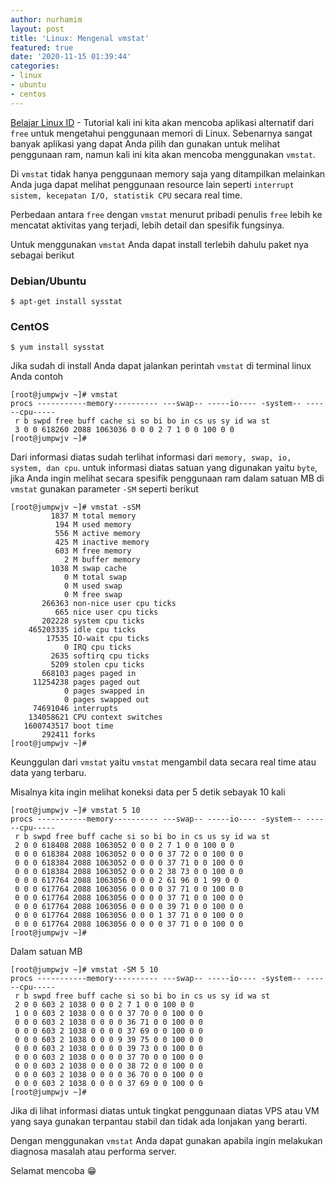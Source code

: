 ```yaml
---
author: nurhamim
layout: post
title: 'Linux: Mengenal vmstat'
featured: true
date: '2020-11-15 01:39:44'
categories:
- linux
- ubuntu
- centos
---
```


[Belajar Linux ID](/) - Tutorial kali ini kita akan mencoba aplikasi alternatif dari `free` untuk mengetahui penggunaan memori di Linux. Sebenarnya sangat banyak aplikasi yang dapat Anda pilih dan gunakan untuk melihat penggunaan ram, namun kali ini kita akan mencoba menggunakan `vmstat`.

Di `vmstat` tidak hanya penggunaan memory saja yang ditampilkan melainkan Anda juga dapat melihat penggunaan resource lain seperti `interrupt sistem, kecepatan I/O, statistik CPU` secara real time.

<!--kg-card-begin: html--><script async src="https://pagead2.googlesyndication.com/pagead/js/adsbygoogle.js"></script><ins class="adsbygoogle" style="display:block; text-align:center;" data-ad-layout="in-article" data-ad-format="fluid" data-ad-client="ca-pub-1515372853161377" data-ad-slot="4684565489"></ins><script>
     (adsbygoogle = window.adsbygoogle || []).push({});
</script><!--kg-card-end: html-->

Perbedaan antara `free` dengan `vmstat` menurut pribadi penulis `free` lebih ke mencatat aktivitas yang terjadi, lebih detail dan spesifik fungsinya.

Untuk menggunakan `vmstat` Anda dapat install terlebih dahulu paket nya sebagai berikut

<!--kg-card-begin: markdown-->
### Debian/Ubuntu

    $ apt-get install sysstat

### CentOS

    $ yum install sysstat

<!--kg-card-end: markdown-->

Jika sudah di install Anda dapat jalankan perintah `vmstat` di terminal linux Anda contoh

<!--kg-card-begin: markdown-->

    [root@jumpwjv ~]# vmstat
    procs -----------memory---------- ---swap-- -----io---- -system-- ------cpu-----
     r b swpd free buff cache si so bi bo in cs us sy id wa st
     3 0 0 618260 2088 1063036 0 0 0 2 7 1 0 0 100 0 0
    [root@jumpwjv ~]#

<!--kg-card-end: markdown-->

Dari informasi diatas sudah terlihat informasi dari `memory, swap, io, system, dan cpu`. untuk informasi diatas satuan yang digunakan yaitu `byte`, jika Anda ingin melihat secara spesifik penggunaan ram dalam satuan MB di `vmstat` gunakan parameter `-SM` seperti berikut

<!--kg-card-begin: markdown-->

    [root@jumpwjv ~]# vmstat -sSM
             1837 M total memory
              194 M used memory
              556 M active memory
              425 M inactive memory
              603 M free memory
                2 M buffer memory
             1038 M swap cache
                0 M total swap
                0 M used swap
                0 M free swap
           266363 non-nice user cpu ticks
              665 nice user cpu ticks
           202228 system cpu ticks
        465203335 idle cpu ticks
            17535 IO-wait cpu ticks
                0 IRQ cpu ticks
             2635 softirq cpu ticks
             5209 stolen cpu ticks
           668103 pages paged in
         11254238 pages paged out
                0 pages swapped in
                0 pages swapped out
         74691046 interrupts
        134058621 CPU context switches
       1600743517 boot time
           292411 forks
    [root@jumpwjv ~]#

<!--kg-card-end: markdown--><!--kg-card-begin: html--><script async src="https://pagead2.googlesyndication.com/pagead/js/adsbygoogle.js"></script><ins class="adsbygoogle" style="display:block; text-align:center;" data-ad-layout="in-article" data-ad-format="fluid" data-ad-client="ca-pub-1515372853161377" data-ad-slot="4684565489"></ins><script>
     (adsbygoogle = window.adsbygoogle || []).push({});
</script><!--kg-card-end: html-->

Keunggulan dari `vmstat` yaitu `vmstat` mengambil data secara real time atau data yang terbaru.

Misalnya kita ingin melihat koneksi data per 5 detik sebayak 10 kali

<!--kg-card-begin: markdown-->

    [root@jumpwjv ~]# vmstat 5 10
    procs -----------memory---------- ---swap-- -----io---- -system-- ------cpu-----
     r b swpd free buff cache si so bi bo in cs us sy id wa st
     2 0 0 618408 2088 1063052 0 0 0 2 7 1 0 0 100 0 0
     0 0 0 618384 2088 1063052 0 0 0 0 37 72 0 0 100 0 0
     0 0 0 618384 2088 1063052 0 0 0 0 37 71 0 0 100 0 0
     0 0 0 618384 2088 1063052 0 0 0 2 38 73 0 0 100 0 0
     0 0 0 617764 2088 1063056 0 0 0 2 61 96 0 1 99 0 0
     0 0 0 617764 2088 1063056 0 0 0 0 37 71 0 0 100 0 0
     0 0 0 617764 2088 1063056 0 0 0 0 37 71 0 0 100 0 0
     0 0 0 617764 2088 1063056 0 0 0 0 39 71 0 0 100 0 0
     0 0 0 617764 2088 1063056 0 0 0 1 37 71 0 0 100 0 0
     0 0 0 617764 2088 1063056 0 0 0 0 37 71 0 0 100 0 0
    [root@jumpwjv ~]#

<!--kg-card-end: markdown-->

Dalam satuan MB

<!--kg-card-begin: markdown-->

    [root@jumpwjv ~]# vmstat -SM 5 10
    procs -----------memory---------- ---swap-- -----io---- -system-- ------cpu-----
     r b swpd free buff cache si so bi bo in cs us sy id wa st
     2 0 0 603 2 1038 0 0 0 2 7 1 0 0 100 0 0
     1 0 0 603 2 1038 0 0 0 0 37 70 0 0 100 0 0
     0 0 0 603 2 1038 0 0 0 0 36 71 0 0 100 0 0
     0 0 0 603 2 1038 0 0 0 0 37 69 0 0 100 0 0
     0 0 0 603 2 1038 0 0 0 9 39 75 0 0 100 0 0
     0 0 0 603 2 1038 0 0 0 0 39 73 0 0 100 0 0
     0 0 0 603 2 1038 0 0 0 0 37 70 0 0 100 0 0
     0 0 0 603 2 1038 0 0 0 0 38 72 0 0 100 0 0
     0 0 0 603 2 1038 0 0 0 0 36 70 0 0 100 0 0
     0 0 0 603 2 1038 0 0 0 0 37 69 0 0 100 0 0
    [root@jumpwjv ~]#

<!--kg-card-end: markdown-->

Jika di lihat informasi diatas untuk tingkat penggunaan diatas VPS atau VM yang saya gunakan terpantau stabil dan tidak ada lonjakan yang berarti.

Dengan menggunakan `vmstat` Anda dapat gunakan apabila ingin melakukan diagnosa masalah atau performa server.

Selamat mencoba 😁

<!--kg-card-begin: html--><script async src="https://pagead2.googlesyndication.com/pagead/js/adsbygoogle.js"></script><ins class="adsbygoogle" style="display:block; text-align:center;" data-ad-layout="in-article" data-ad-format="fluid" data-ad-client="ca-pub-1515372853161377" data-ad-slot="4684565489"></ins><script>
     (adsbygoogle = window.adsbygoogle || []).push({});
</script><!--kg-card-end: html-->